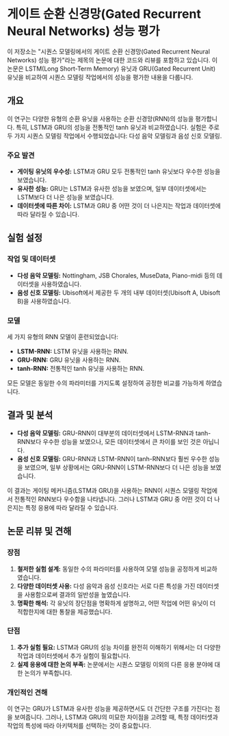 # 게이트 순환 신경망(Gated Recurrent Neural Networks) 성능 평가

이 저장소는 "시퀀스 모델링에서의 게이트 순환 신경망(Gated Recurrent Neural Networks) 성능 평가"라는 제목의 논문에 대한 코드와 리뷰를 포함하고 있습니다. 이 논문은 LSTM(Long Short-Term Memory) 유닛과 GRU(Gated Recurrent Unit) 유닛을 비교하여 시퀀스 모델링 작업에서의 성능을 평가한 내용을 다룹니다.

## 개요

이 연구는 다양한 유형의 순환 유닛을 사용하는 순환 신경망(RNN)의 성능을 평가합니다. 특히, LSTM과 GRU의 성능을 전통적인 tanh 유닛과 비교하였습니다. 실험은 주로 두 가지 시퀀스 모델링 작업에서 수행되었습니다: 다성 음악 모델링과 음성 신호 모델링.

### 주요 발견
- **게이팅 유닛의 우수성:** LSTM과 GRU 모두 전통적인 tanh 유닛보다 우수한 성능을 보였습니다.
- **유사한 성능:** GRU는 LSTM과 유사한 성능을 보였으며, 일부 데이터셋에서는 LSTM보다 더 나은 성능을 보였습니다.
- **데이터셋에 따른 차이:** LSTM과 GRU 중 어떤 것이 더 나은지는 작업과 데이터셋에 따라 달라질 수 있습니다.

## 실험 설정

### 작업 및 데이터셋
- **다성 음악 모델링:** Nottingham, JSB Chorales, MuseData, Piano-midi 등의 데이터셋을 사용하였습니다.
- **음성 신호 모델링:** Ubisoft에서 제공한 두 개의 내부 데이터셋(Ubisoft A, Ubisoft B)을 사용하였습니다.

### 모델
세 가지 유형의 RNN 모델이 훈련되었습니다:
- **LSTM-RNN:** LSTM 유닛을 사용하는 RNN.
- **GRU-RNN:** GRU 유닛을 사용하는 RNN.
- **tanh-RNN:** 전통적인 tanh 유닛을 사용하는 RNN.

모든 모델은 동일한 수의 파라미터를 가지도록 설정하여 공정한 비교를 가능하게 하였습니다.

## 결과 및 분석

- **다성 음악 모델링:** GRU-RNN이 대부분의 데이터셋에서 LSTM-RNN과 tanh-RNN보다 우수한 성능을 보였으나, 모든 데이터셋에서 큰 차이를 보인 것은 아닙니다.
- **음성 신호 모델링:** GRU-RNN과 LSTM-RNN이 tanh-RNN보다 훨씬 우수한 성능을 보였으며, 일부 상황에서는 GRU-RNN이 LSTM-RNN보다 더 나은 성능을 보였습니다.

이 결과는 게이팅 메커니즘(LSTM과 GRU)을 사용하는 RNN이 시퀀스 모델링 작업에서 전통적인 RNN보다 우수함을 나타냅니다. 그러나 LSTM과 GRU 중 어떤 것이 더 나은지는 특정 응용에 따라 달라질 수 있습니다.

## 논문 리뷰 및 견해

### 장점
1. **철저한 실험 설계:** 동일한 수의 파라미터를 사용하여 모델 성능을 공정하게 비교하였습니다.
2. **다양한 데이터셋 사용:** 다성 음악과 음성 신호라는 서로 다른 특성을 가진 데이터셋을 사용함으로써 결과의 일반성을 높였습니다.
3. **명확한 해석:** 각 유닛의 장단점을 명확하게 설명하고, 어떤 작업에 어떤 유닛이 더 적합한지에 대한 통찰을 제공했습니다.

### 단점
1. **추가 실험 필요:** LSTM과 GRU의 성능 차이를 완전히 이해하기 위해서는 더 다양한 작업과 데이터셋에서 추가 실험이 필요합니다.
2. **실제 응용에 대한 논의 부족:** 논문에서는 시퀀스 모델링 이외의 다른 응용 분야에 대한 논의가 부족합니다.

### 개인적인 견해
이 연구는 GRU가 LSTM과 유사한 성능을 제공하면서도 더 간단한 구조를 가진다는 점을 보여줍니다. 그러나, LSTM과 GRU의 미묘한 차이점을 고려할 때, 특정 데이터셋과 작업의 특성에 따라 아키텍처를 선택하는 것이 중요합니다.


